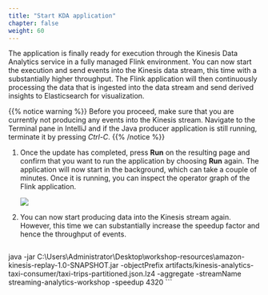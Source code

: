 ```yaml
---
title: "Start KDA application"
chapter: false
weight: 60
---
```


The application is finally ready for execution through the Kinesis Data Analytics service in a fully managed Flink environment. You can now start the execution and send events into the Kinesis data stream, this time with a substantially higher throughput. The Flink application will then continuously processing the data that is ingested into the data stream and send derived insights to Elasticsearch for visualization.

{{% notice warning %}}
Before you proceed, make sure that you are currently not producing any events into the Kinesis stream. Navigate to the Terminal pane in IntelliJ and if the Java producer application is still running, terminate it by pressing *Ctrl-C*.
{{% /notice %}}

1. Once the update has completed, press **Run** on the resulting page and confirm that you want to run the application by choosing **Run** again. The application will now start in the background, which can take a couple of minutes. Once it is running, you can inspect the operator graph of the Flink application. 

	![](/images/kda-running-app.png)

2. You can now start producing data into the Kinesis stream again. However, this time we can substantially increase the speedup factor and hence the throughput of events.

	```
java -jar C:\Users\Administrator\Desktop\workshop-resources\amazon-kinesis-replay-1.0-SNAPSHOT.jar -objectPrefix artifacts/kinesis-analytics-taxi-consumer/taxi-trips-partitioned.json.lz4 -aggregate -streamName streaming-analytics-workshop -speedup 4320 
	```
